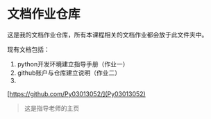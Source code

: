 # 文档作业仓库

这是我的文档作业仓库，所有本课程相关的文档作业都会放于此文件夹中。 

现有文档包括：

1. python开发环境建立指导手册（作业一）
2. github账户与仓库建立说明（作业二）
3. 
[https://github.com/Py03013052/](Py03013052)

>这是指导老师的主页
